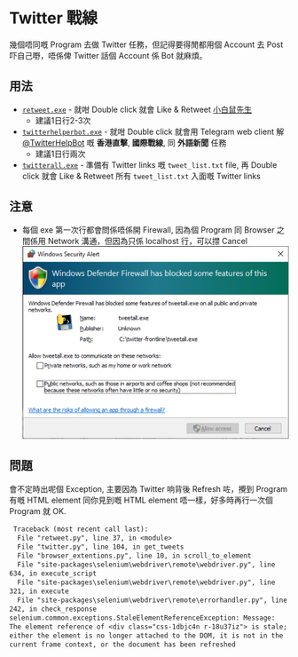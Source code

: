# Twitter 戰線
幾個唔同嘅 Program 去做 Twitter 任務，但記得要得閒都用個 Account 去 Post 吓自己嘢，唔係俾 Twitter 話個 Account 係 Bot 就麻煩。

## 用法

* [`retweet.exe`](retweet.md) - 就咁 Double click 就會 Like & Retweet [小白鼠先生](https://twitter.com/shiroihamusan)
    * 建議1日行2-3次
* [`twitterhelperbot.exe`](twitterhelperbot.md) - 就咁 Double click 就會用 Telegram web client 解 [@TwitterHelpBot](https://t.me/TwitterHelpBot) 嘅 **香港直擊**, **國際戰線**, 同 **外語新聞** 任務
    * 建議1日行兩次
* [`twitterall.exe`](twitterall.md) - 準備有 Twitter links 嘅 `tweet_list.txt` file, 再 Double click 就會 Like & Retweet 所有 `tweet_list.txt` 入面嘅 Twitter links

## 注意
* 每個 exe 第一次行都會問係唔係開 Firewall, 因為個 Program 同 Browser 之間係用 Network 溝通，但因為只係 localhost 行，可以㩒 Cancel
![](images/firewall.png)

## 問題
會不定時出呢個 Exception, 主要因為 Twitter 响背後 Refresh 咗，攪到 Program 有嘅 HTML element 同你見到嘅 HTML element 唔一樣，好多時再行一次個 Program 就 OK.
```
 Traceback (most recent call last):
  File "retweet.py", line 37, in <module>
  File "twitter.py", line 104, in get_tweets
  File "browser_extentions.py", line 10, in scroll_to_element
  File "site-packages\selenium\webdriver\remote\webdriver.py", line 634, in execute_script
  File "site-packages\selenium\webdriver\remote\webdriver.py", line 321, in execute
  File "site-packages\selenium\webdriver\remote\errorhandler.py", line 242, in check_response
selenium.common.exceptions.StaleElementReferenceException: Message: The element reference of <div class="css-1dbjc4n r-18u37iz"> is stale; either the element is no longer attached to the DOM, it is not in the current frame context, or the document has been refreshed
```